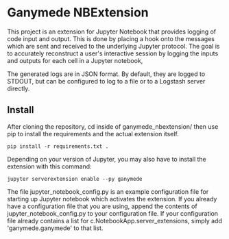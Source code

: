 # Ganymede NBExtension

This project is an extension for Jupyter Notebook that provides logging of code input and output. This is done by placing a hook onto the messages which are sent and received to the underlying Jupyter protocol.
The goal is to accurately reconstruct a user's interactive session by logging the inputs and outputs for each cell in a Jupyter notebook,

The generated logs are in JSON format. By default, they are logged to STDOUT, but can be configured to log to a file or to a Logstash server directly. 

## Install

After cloning the repository, cd inside of ganymede_nbextension/ then use pip to install the requirements and the actual extension itself.

`
pip install -r requirements.txt .
`

Depending on your version of Jupyter, you may also have to install the extension with this command:

`
jupyter serverextension enable --py ganymede
`

The file jupyter_notebook_config.py is an example configuration file for starting up Jupyter notebook which activates the extension.
If you already have a configuration file that you are using, append the contents of jupyter_notebook_config.py to your configuration file.
If your configuration file already contains a list for c.NotebookApp.server_extensions, simply add 'ganymede.ganymede' to that list.